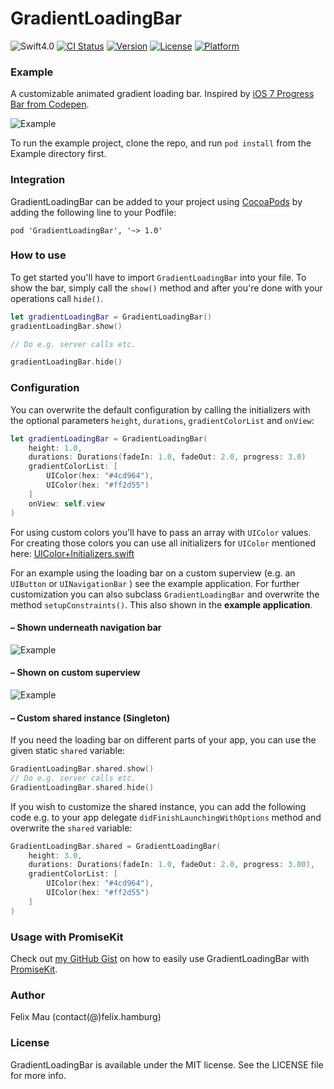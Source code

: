 GradientLoadingBar
====================

![Swift4.0](https://img.shields.io/badge/Swift-4.0-green.svg?style=flat) [![CI Status](http://img.shields.io/travis/fxm90/GradientLoadingBar.svg?style=flat)](https://travis-ci.org/fxm90/GradientLoadingBar) [![Version](https://img.shields.io/cocoapods/v/GradientLoadingBar.svg?style=flat)](http://cocoapods.org/pods/GradientLoadingBar) [![License](https://img.shields.io/cocoapods/l/GradientLoadingBar.svg?style=flat)](http://cocoapods.org/pods/GradientLoadingBar) [![Platform](https://img.shields.io/cocoapods/p/GradientLoadingBar.svg?style=flat)](http://cocoapods.org/pods/GradientLoadingBar)

### Example
A customizable animated gradient loading bar. Inspired by [iOS 7 Progress Bar from Codepen](https://codepen.io/marcobiedermann/pen/LExXWW).

![Example](http://felix.hamburg/files/github/gradient-loading-bar/screen.gif)

To run the example project, clone the repo, and run `pod install` from the Example directory first.

### Integration
GradientLoadingBar can be added to your project using [CocoaPods](https://cocoapods.org/) by adding the following line to your Podfile:
```
pod 'GradientLoadingBar', '~> 1.0'
```
### How to use
To get started you'll have to import `GradientLoadingBar` into your file. To show the bar, simply call the `show()` method and after you're done with your operations call `hide()`.
```swift
let gradientLoadingBar = GradientLoadingBar()
gradientLoadingBar.show()

// Do e.g. server calls etc.

gradientLoadingBar.hide()
```
### Configuration
You can overwrite the default configuration by calling the initializers with the optional parameters `height`, `durations`, `gradientColorList` and `onView`:
```swift
let gradientLoadingBar = GradientLoadingBar(
    height: 1.0,
    durations: Durations(fadeIn: 1.0, fadeOut: 2.0, progress: 3.0)
    gradientColorList: [
        UIColor(hex: "#4cd964"),
        UIColor(hex: "#ff2d55")
    ]
    onView: self.view
)
```
For using custom colors you'll have to pass an array with `UIColor` values. For creating those colors you can use all initializers for `UIColor` mentioned here: [UIColor+Initializers.swift](https://gist.github.com/fxm90/1350d27abf92af3be59aaa9eb72c9310)

For an example using the loading bar on a custom superview (e.g. an `UIButton` or `UINavigationBar` ) see the example application. For further customization you can also subclass `GradientLoadingBar` and overwrite the method `setupConstraints()`. This also shown in the __example application__.

#### – Shown underneath navigation bar
![Example](http://felix.hamburg/files/github/gradient-loading-bar/navigation-bar.jpg)

#### – Shown on custom superview
![Example](http://felix.hamburg/files/github/gradient-loading-bar/uibutton.jpg)

#### – Custom shared instance (Singleton)
If you need the loading bar on different parts of your app, you can use the given static `shared` variable:
```swift
GradientLoadingBar.shared.show()
// Do e.g. server calls etc.
GradientLoadingBar.shared.hide()
```
If you wish to customize the shared instance, you can add the following code e.g. to your app delegate `didFinishLaunchingWithOptions` method and overwrite the `shared` variable:
```swift
GradientLoadingBar.shared = GradientLoadingBar(
    height: 3.0,
    durations: Durations(fadeIn: 1.0, fadeOut: 2.0, progress: 3.00),
    gradientColorList: [
        UIColor(hex: "#4cd964"),
        UIColor(hex: "#ff2d55")
    ]
)
```

### Usage with PromiseKit
Check out [my GitHub Gist](https://gist.github.com/fxm90/698554e8335f34e0c6ab95194a4678fb) on how to easily use GradientLoadingBar with [PromiseKit](http://promisekit.org/).

### Author
Felix Mau (contact(@)felix.hamburg)

### License

GradientLoadingBar is available under the MIT license. See the LICENSE file for more info.
